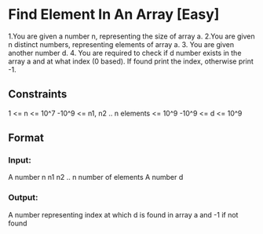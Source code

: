 # Find Element In An Array [Easy]

1.You are given a number n, representing the size of array a.
2.You are given n distinct numbers, representing elements of array a.
3. You are given another number d.
4. You are required to check if d number exists in the array a and at what index (0 based). If found print the index, otherwise print -1.

## Constraints
1 <= n <= 10^7
-10^9 <= n1, n2 
.. n elements <= 10^9
-10^9 <= d <= 10^9

## Format

### Input:
A number n
n1
n2
.. n number of elements
A number d

### Output:
A number representing index at which d is found in array a and -1 if not found
